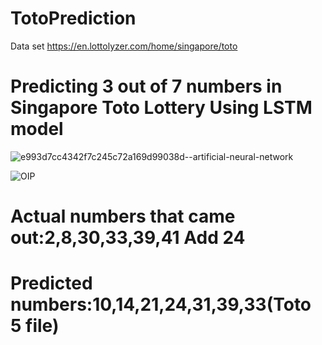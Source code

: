 # TotoPrediction
Data set https://en.lottolyzer.com/home/singapore/toto
# Predicting 3 out of 7 numbers in Singapore Toto Lottery Using LSTM model
![e993d7cc4342f7c245c72a169d99038d--artificial-neural-network](https://github.com/Blessedtomato/TotoPrediction/assets/123168685/03cc7552-fac8-4ae2-83d6-3287337f7bb2)

![OIP](https://github.com/Blessedtomato/TotoPrediction/assets/123168685/cea78638-0a88-463e-aa78-a38bb23dabe9)
# Actual numbers that came out:2,8,30,33,39,41 Add 24
# Predicted numbers:10,14,21,24,31,39,33(Toto 5 file)
